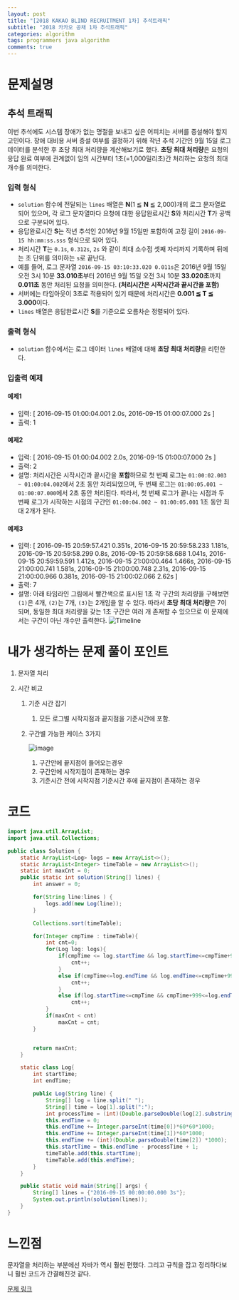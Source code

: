 ```yaml
---
layout: post
title: "[2018 KAKAO BLIND RECRUITMENT 1차] 추석트래픽"
subtitle: "2018 카카오 공채 1차 추석트래픽"
categories: algorithm
tags: programmers java algorithm 
comments: true
---
```


# 문제설명

## 추석 트래픽

이번 추석에도 시스템 장애가 없는 명절을 보내고 싶은 어피치는 서버를 증설해야 할지 고민이다. 장애 대비용 서버 증설 여부를 결정하기 위해 작년 추석 기간인 9월 15일 로그 데이터를 분석한 후 초당 최대 처리량을 계산해보기로 했다. **초당 최대 처리량**은 요청의 응답 완료 여부에 관계없이 임의 시간부터 1초(=1,000밀리초)간 처리하는 요청의 최대 개수를 의미한다.

### 입력 형식

- `solution` 함수에 전달되는 `lines` 배열은 **N**(1 ≦ **N** ≦ 2,000)개의 로그 문자열로 되어 있으며, 각 로그 문자열마다 요청에 대한 응답완료시간 **S**와 처리시간 **T**가 공백으로 구분되어 있다.
- 응답완료시간 **S**는 작년 추석인 2016년 9월 15일만 포함하여 고정 길이 `2016-09-15 hh:mm:ss.sss` 형식으로 되어 있다.
- 처리시간 **T**는 `0.1s`, `0.312s`, `2s` 와 같이 최대 소수점 셋째 자리까지 기록하며 뒤에는 초 단위를 의미하는 `s`로 끝난다.
- 예를 들어, 로그 문자열 `2016-09-15 03:10:33.020 0.011s`은 2016년 9월 15일 오전 3시 10분 **33.010초**부터 2016년 9월 15일 오전 3시 10분 **33.020초**까지 **0.011초** 동안 처리된 요청을 의미한다. **(처리시간은 시작시간과 끝시간을 포함)**
- 서버에는 타임아웃이 3초로 적용되어 있기 때문에 처리시간은 **0.001 ≦ T ≦ 3.000**이다.
- `lines` 배열은 응답완료시간 **S**를 기준으로 오름차순 정렬되어 있다.

### 출력 형식

- `solution` 함수에서는 로그 데이터 `lines` 배열에 대해 **초당 최대 처리량**을 리턴한다.

### 입출력 예제

#### 예제1

- 입력: [
  2016-09-15 01:00:04.001 2.0s,
  2016-09-15 01:00:07.000 2s
  ]
- 출력: 1

#### 예제2

- 입력: [
  2016-09-15 01:00:04.002 2.0s,
  2016-09-15 01:00:07.000 2s
  ]
- 출력: 2
- 설명: 처리시간은 시작시간과 끝시간을 **포함**하므로
  첫 번째 로그는 `01:00:02.003 ~ 01:00:04.002`에서 2초 동안 처리되었으며,
  두 번째 로그는 `01:00:05.001 ~ 01:00:07.000`에서 2초 동안 처리된다.
  따라서, 첫 번째 로그가 끝나는 시점과 두 번째 로그가 시작하는 시점의 구간인 `01:00:04.002 ~ 01:00:05.001` 1초 동안 최대 2개가 된다.

#### 예제3

- 입력: [
  2016-09-15 20:59:57.421 0.351s,
  2016-09-15 20:59:58.233 1.181s,
  2016-09-15 20:59:58.299 0.8s,
  2016-09-15 20:59:58.688 1.041s,
  2016-09-15 20:59:59.591 1.412s,
  2016-09-15 21:00:00.464 1.466s,
  2016-09-15 21:00:00.741 1.581s,
  2016-09-15 21:00:00.748 2.31s,
  2016-09-15 21:00:00.966 0.381s,
  2016-09-15 21:00:02.066 2.62s
  ]
- 출력: 7
- 설명: 아래 타임라인 그림에서 빨간색으로 표시된 1초 각 구간의 처리량을 구해보면 `(1)`은 4개, `(2)`는 7개, `(3)`는 2개임을 알 수 있다. 따라서 **초당 최대 처리량**은 7이 되며, 동일한 최대 처리량을 갖는 1초 구간은 여러 개 존재할 수 있으므로 이 문제에서는 구간이 아닌 개수만 출력한다.
  ![Timeline](http://t1.kakaocdn.net/welcome2018/chuseok-01-v5.png)

# 내가 생각하는 문제 풀이 포인트

1. 문자열 처리

2. 시간 비교

   1. 기준 시간 잡기

      1. 모든 로그별 시작지점과 끝지점을 기준시간에 포함.

   2. 구간별 가능한 케이스 3가지

      ![image](https://user-images.githubusercontent.com/36303777/93993298-8a5fa800-fdc9-11ea-99d7-94ecba8e91a8.png)

      1. 구간안에 끝지점이 들어오는경우
      2. 구간안에 시작지점이 존재하는 경우
      3. 기준시간 전에 시작지점 기준시간 후에 끝지점이 존재하는 경우

   

# 코드

~~~java
import java.util.ArrayList;
import java.util.Collections;

public class Solution {
    static ArrayList<Log> logs = new ArrayList<>();
    static ArrayList<Integer> timeTable = new ArrayList<>();
    static int maxCnt = 0;
    public static int solution(String[] lines) {
        int answer = 0;

        for(String line:lines ) {
            logs.add(new Log(line));
        }

        Collections.sort(timeTable);

        for(Integer cmpTime : timeTable){
            int cnt=0;
            for(Log log: logs){
                if(cmpTime <= log.startTime && log.startTime<=cmpTime+999){
                    cnt++;
                }
                else if(cmpTime<=log.endTime && log.endTime<=cmpTime+999){
                    cnt++;
                }
                else if(log.startTime<=cmpTime && cmpTime+999<=log.endTime)
                    cnt++;
            }
            if(maxCnt < cnt)
                maxCnt = cnt;
        }


        return maxCnt;
    }

    static class Log{
        int startTime;
        int endTime;

        public Log(String line) {
            String[] log = line.split(" ");
            String[] time = log[1].split(":");
            int processTime = (int)(Double.parseDouble(log[2].substring(0,log[2].length()-1))*1000);
            this.endTime = 0;
            this.endTime += Integer.parseInt(time[0])*60*60*1000;
            this.endTime += Integer.parseInt(time[1])*60*1000;
            this.endTime += (int)(Double.parseDouble(time[2]) *1000);
            this.startTime = this.endTime - processTime + 1;
            timeTable.add(this.startTime);
            timeTable.add(this.endTime);
        }
    }

    public static void main(String[] args) {
        String[] lines = {"2016-09-15 00:00:00.000 3s"};
        System.out.println(solution(lines));
    }
}
~~~



# 느낀점

문자열을 처리하는 부분에선 자바가 역시 훨씬 편했다. 그리고 규칙을 잡고 정리하다보니 훨씬 코드가 간결해진것 같다. 



[문제 링크](https://programmers.co.kr/learn/courses/30/lessons/17676)

